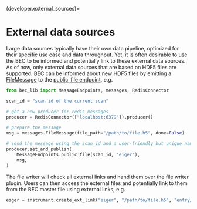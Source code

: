 (developer.external_sources)=
# External data sources
Large data sources typically have their own data pipeline, optimized for their specific use case and data throughput. Yet, it is often desirable to use the BEC to be informed and potentially link to these external data sources.
As of now, only external data sources that are based on HDF5 files are supported. BEC can be informed about new HDF5 files by emitting a [FileMessage](#bec_lib.messages.FileMessage) to the [public_file endpoint](#bec_lib.endpoints.MessageEndpoints.public_file), e.g.

```python
from bec_lib import MessageEndpoints, messages, RedisConnector

scan_id = "scan id of the current scan"

# get a new producer for redis messages
producer = RedisConnector(["localhost:6379"]).producer()

# prepare the message
msg = messages.FileMessage(file_path="/path/to/file.h5", done=False)

# send the message using the scan_id and a user-friendly but unique name to describe the source (e.g. "eiger")
producer.set_and_publish(
    MessageEndpoints.public_file(scan_id, "eiger"),
    msg,
)
```

The file writer will check all external links and hand them over the file writer plugin. Users can then access the external files and potentially link to them from the BEC master file using external links, e.g.

```python
eiger = instrument.create_ext_link("eiger", "/path/to/file.h5", "entry/instrument/detector")
```

